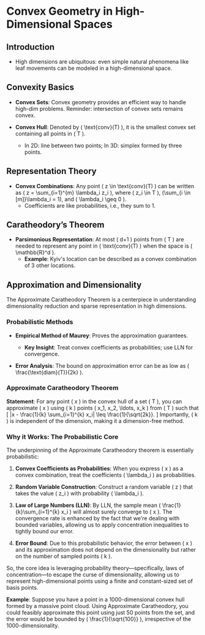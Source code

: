 # Convex Geometry in High-Dimensional Spaces

## Introduction
- High dimensions are ubiquitous: even simple natural phenomena like leaf movements can be modeled in a high-dimensional space.
  
## Convexity Basics
- **Convex Sets**: Convex geometry provides an efficient way to handle high-dim problems.
Reminder: intersection of convex sets remains convex.
  
- **Convex Hull**: Denoted by \( \text{conv}(T) \), it is the smallest convex set containing all points in \( T \).
  - In 2D: line between two points; In 3D: simplex formed by three points.

## Representation Theory
- **Convex Combinations**: Any point \( z \in \text{conv}(T) \) can be written as \( z = \sum_{i=1}^{m} \lambda_i z_i \), where \( z_i \in T \), \(\sum_{i \in [m]}\lambda_i = 1\), and \( \lambda_i \geq 0 \).
  - Coefficients are like probabilities, i.e., they sum to 1.

## Caratheodory’s Theorem
- **Parsimonious Representation**: At most \( d+1 \) points from \( T \) are needed to represent any point in \( \text{conv}(T) \) when the space is \( \mathbb{R}^d \).
  - **Example**: Kyiv's location can be described as a convex combination of 3 other locations.

## Approximation and Dimensionality
The Approximate Caratheodory Theorem is a centerpiece in understanding dimensionality reduction and sparse representation in high dimensions.

### Probabilistic Methods
- **Empirical Method of Maurey**: Proves the approximation guarantees.
  - **Key Insight**: Treat convex coefficients as probabilities; use LLN for convergence.
  
- **Error Analysis**: The bound on approximation error can be as low as \( \frac{\text{diam}(T)}{2k} \).

### Approximate Caratheodory Theorem
**Statement**: For any point \( x \) in the convex hull of a set \( T \), you can approximate \( x \) using \( k \) points \( x_1, x_2, \ldots, x_k \) from \( T \) such that
\[
|x - \frac{1}{k} \sum_{i=1}^{k} x_i| \leq \frac{1}{\sqrt{2k}}.
\]
Importantly, \( k \) is independent of the dimension, making it a dimension-free method.

### Why it Works: The Probabilistic Core
The underpinning of the Approximate Caratheodory theorem is essentially probabilistic:

1. **Convex Coefficients as Probabilities**: When you express \( x \) as a convex combination, treat the coefficients \( \lambda_i \) as probabilities.
  
2. **Random Variable Construction**: Construct a random variable \( z \) that takes the value \( z_i \) with probability \( \lambda_i \).

3. **Law of Large Numbers (LLN)**: By LLN, the sample mean \( \frac{1}{k}\sum_{i=1}^{k} x_i \) will almost surely converge to \( x \). The convergence rate is enhanced by the fact that we're dealing with bounded variables, allowing us to apply concentration inequalities to tightly bound our error.

4. **Error Bound**: Due to this probabilistic behavior, the error between \( x \) and its approximation does not depend on the dimensionality but rather on the number of sampled points \( k \).

So, the core idea is leveraging probability theory—specifically, laws of concentration—to escape the curse of dimensionality, allowing us to represent high-dimensional points using a finite and constant-sized set of basis points.

**Example**: Suppose you have a point in a 1000-dimensional convex hull formed by a massive point cloud. Using Approximate Caratheodory, you could feasibly approximate this point using just 50 points from the set, and the error would be bounded by \( \frac{1}{\sqrt{100}} \), irrespective of the 1000-dimensionality.
